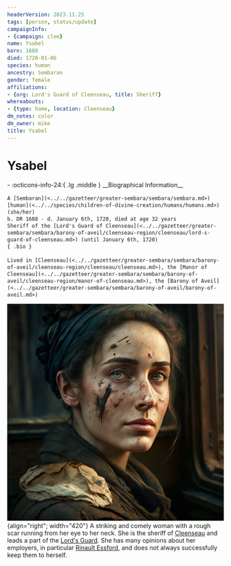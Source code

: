 ```yaml
---
headerVersion: 2023.11.25
tags: [person, status/update]
campaignInfo:
- {campaign: clee}
name: Ysabel
born: 1688
died: 1720-01-06
species: human
ancestry: Sembaran
gender: female
affiliations:
- {org: Lord's Guard of Cleenseau, title: Sheriff}
whereabouts:
- {type: home, location: Cleenseau}
dm_notes: color
dm_owner: mike
title: Ysabel
---
```

# Ysabel
<div class="grid cards ext-narrow-margin ext-one-column" markdown>
- :octicons-info-24:{ .lg .middle } __Biographical Information__

    A [Sembaran](<../../gazetteer/greater-sembara/sembara/sembara.md>) [human](<../../species/children-of-divine-creation/humans/humans.md>) (she/her)  
    b. DR 1688 - d. January 6th, 1720, died at age 32 years  
    Sheriff of the [Lord's Guard of Cleenseau](<../../gazetteer/greater-sembara/sembara/barony-of-aveil/cleenseau-region/cleenseau/lord-s-guard-of-cleenseau.md>) (until January 6th, 1720)  
    { .bio }

    Lived in [Cleenseau](<../../gazetteer/greater-sembara/sembara/barony-of-aveil/cleenseau-region/cleenseau/cleenseau.md>), the [Manor of Cleenseau](<../../gazetteer/greater-sembara/sembara/barony-of-aveil/cleenseau-region/manor-of-cleenseau.md>), the [Barony of Aveil](<../../gazetteer/greater-sembara/sembara/barony-of-aveil/barony-of-aveil.md>)
</div>


![Ysabel](../../assets/ysabel.png){align="right"; width="420"} A striking and comely woman with a rough scar running from her eye to her neck. She is the sheriff of [Cleenseau](<../../gazetteer/greater-sembara/sembara/barony-of-aveil/cleenseau-region/cleenseau/cleenseau.md>) and leads a part of the [Lord's Guard](<../../gazetteer/greater-sembara/sembara/barony-of-aveil/cleenseau-region/cleenseau/lord-s-guard-of-cleenseau.md>). She has many opinions about her employers, in particular [Rinault Essford](<./rinault-essford.md>), and does not always successfully keep them to herself.










